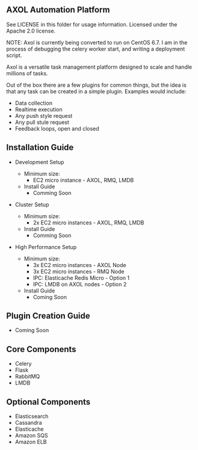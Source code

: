 AXOL Automation Platform
------------------------
See LICENSE in this folder for usage information. Licensed under the Apache 2.0 license.

NOTE: Axol is currently being converted to run on CentOS 6.7. I am in the process of debugging the celery worker start, and writing a deployment script.

Axol is a versatile task management platform designed to scale and handle millions of tasks.

Out of the box there are a few plugins for common things, but the idea is that any task can 
be created in a simple plugin. Examples would include:
* Data collection
* Realtime execution
* Any push style request
* Any pull stule request
* Feedback loops, open and closed

Installation Guide
------------------
* Development Setup
  * Minimum size: 
    * EC2 micro instance - AXOL, RMQ, LMDB
  * Install Guide
    * Comming Soon

* Cluster Setup
  * Minimum size: 
    * 2x EC2 micro instances - AXOL, RMQ, LMDB
  * Install Guide
    * Comming Soon

* High Performance Setup
  * Minimum size:
    * 3x EC2 micro instances - AXOL Node
    * 3x EC2 micro instances - RMQ Node
    * IPC: Elasticache Redis Micro - Option 1
    * IPC: LMDB on AXOL nodes - Option 2
  * Install Guide
    * Coming Soon

Plugin Creation Guide
---------------------
* Coming Soon

Core Components
---------------
* Celery
* Flask
* RabbitMQ
* LMDB

Optional Components
-------------------
* Elasticsearch
* Cassandra
* Elasticache
* Amazon SQS
* Amazon ELB
